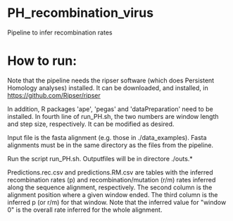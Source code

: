 # PH_recombination_virus
Pipeline to infer recombination rates

# How to run:

Note that the pipeline needs the ripser software (which does Persistent Homology analyses) installed. It can be downloaded, and installed, in https://github.com/Ripser/ripser

In addition, R packages 'ape', 'pegas' and 'dataPreparation' need to be installed.
In fourth line of run_PH.sh, the two numbers are window length and step size, respectively. It can be modified as desired.

Input file is the fasta alignment (e.g. those in ./data_examples). Fasta alignments must be in the same directory as the files from the pipeline.

Run the script run_PH.sh. Outputfiles will be in directore ./outs.*

Predictions.rec.csv and predictions.RM.csv are tables with the inferred recombination rates (p) and recombination/mutation (r/m) rates inferred along the sequence alignment, respectively.
The second column is the alignment position where a given window ended. The third column is the inferred p (or r/m) for that window. Note that the inferred value for "window 0" is the overall rate inferred for the whole alignment.
